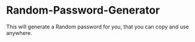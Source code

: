 # Random-Password-Generator
This will generate a Random password for you, that you can copy and use anywhere.
